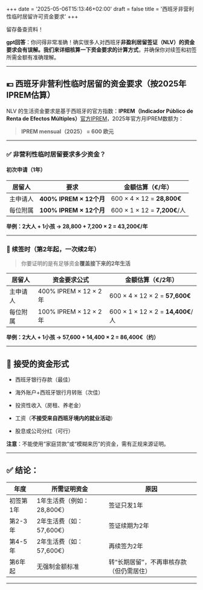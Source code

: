 +++
date = '2025-05-06T15:13:46+02:00'
draft = false
title = '西班牙非营利性临时居留许可资金要求'
+++

留存备查资料！

**gpt回答**：你问得非常准确！确实很多人对西班牙**非盈利居留签证（NLV）**的资金要求会有误解。我们来**详细核算一下资金要求的计算方式**，并确保你对续签和初签所需金额有准确理解。

---

## 💶 西班牙非营利性临时居留的资金要求（按2025年IPREM估算）

NLV 的生活资金要求是基于西班牙的官方指数：**IPREM（Indicador Público de Renta de Efectos Múltiples）**[官方IPREM](https://www.iprem.com.es/)，2025年官方月IPREM数额为：

> **IPREM mensual（2025） = 600 欧元**

---

### ✅ 非营利性临时居留要求多少资金？

#### 初次申请（1年）

|居留人|要求|金额估算（€/年）|
|---|---|---|
|主申请人|**400% IPREM × 12个月**|600 × 4 × 12 = **28,800€**|
|每位附属|**100% IPREM × 12个月**|600 × 1 × 12 = **7,200€**/人|

**举例：2大人 + 1小孩 → 28,800 + 7,200 × 2 = 43,200€/年**

---

### 🔁 续签时（第2年起，一次续2年）

> 你要证明的是有足够资金**覆盖接下来的2年生活**

|居留人|资金要求公式|金额估算（€/2年）|
|---|---|---|
|主申请人|400% IPREM × 12 × 2年|600 × 4 × 12 × 2 = **57,600€**|
|每位附属|100% IPREM × 12 × 2年|600 × 1 × 12 × 2 = **14,400€**/人|

**举例：2大人 + 1小孩 → 57,600 + 14,400 × 2 = 86,400€（约）**

---

## 💼 接受的资金形式

- 西班牙银行存款（最佳）
    
- 海外账户+西班牙银行月转账（次佳）
    
- 投资性收入（房租、养老金）
    
- 工资（**不接受来自西班牙境内的就业活动**）
    
- 股息或公司分红（可行）
    

**注意**：不能使用“家庭贷款”或“模糊来历”的资金，需有正规来源证明。

---

## ✅ 结论：

|年度|所需证明资金|原因|
|---|---|---|
|初签第1年|1年生活费（例如：28,800€）|签证只发1年|
|第2-3年|2年生活费（如：57,600€）|签证续期为2年|
|第4-5年|2年生活费（如：57,600€）|再续签为2年|
|第6年起|无强制金额标准|转“长期居留”，不再审核存款（但仍需居住）|

---

